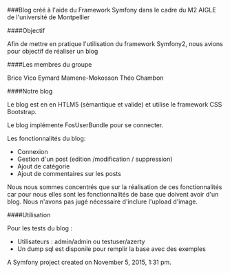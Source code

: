 ###Blog créé à l'aide du Framework Symfony dans le cadre du M2 AIGLE de l'université de Montpellier

####Objectif

Afin de mettre en pratique l'utilisation du framework Symfony2, nous avions pour objectif de réaliser un blog

####Les membres du groupe

Brice Vico
Eymard Mamene-Mokosson
Théo Chambon

####Notre blog 

Le blog est en en HTLM5 (sémantique et valide) et utilise le framework CSS Bootstrap.

Le blog implémente FosUserBundle pour se connecter.

Les fonctionnalités du blog: 
* Connexion
* Gestion d'un post (edition /modification / suppression) 
* Ajout de catégorie
* Ajout de commentaires sur les posts

Nous nous sommes concentrés que sur la réalisation de ces fonctionnalités car pour nous elles sont les fonctionnalités de base que doivent avoir d'un blog. 
Nous n'avons pas jugé nécessaire d'inclure l'upload d'image.

####Utilisation

Pour les tests du blog :
* Utilisateurs : admin/admin ou testuser/azerty
* Un dump sql est disponile pour remplir la base avec des exemples



A Symfony project created on November 5, 2015, 1:31 pm.

